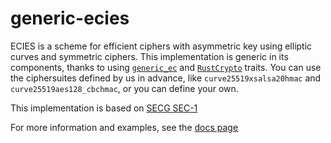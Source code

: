 # generic-ecies

ECIES is a scheme for efficient ciphers with asymmetric key using elliptic
curves and symmetric ciphers. This implementation is generic in its components,
thanks to using [`generic_ec`](https://docs.rs/generic-ec) and
[`RustCrypto`](https://github.com/RustCrypto) traits. You can use the
ciphersuites defined by us in advance, like `curve25519xsalsa20hmac` and
`curve25519aes128_cbchmac`, or you can define your own.

This implementation is based on [SECG SEC-1](http://www.secg.org/sec1-v2.pdf)

For more information and examples, see the [docs page](https://docs.rs/generic-ecies)
